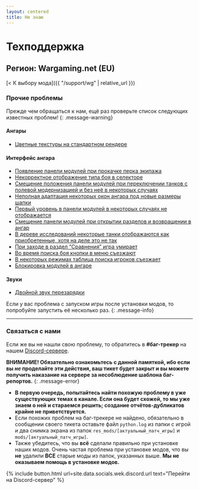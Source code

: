 ```yaml
---
layout: centered
title: Не знаю
---
```


# Техподдержка

## Регион: Wargaming.net (EU)

[< К выбору мода]({{ "/support/wg" | relative_url }})

### Прочие проблемы

Прежде чем обращаться к нам, ещё раз проверьте список следующих известных проблем!
{: .message-warning}

#### Ангары

- [Цветные текстуры на стандартном рендере](/support/lesta/hangars/)

#### Интерфейс ангара

- [Появление панели модулей при прокачке перка экипажа](/support/lesta/hangar-ui/)
- [Некорректное отображение типа боя в селекторе](/support/lesta/hangar-ui/)
- [Смещение положения панели модулей при переключении танков с полевой модернизацией и без неё в некоторых случаях](/support/lesta/hangar-ui/)
- [Неполная адаптация некоторых окон ангара под новые размеры шапки](/support/lesta/hangar-ui/)
- [Первый уровень в панели модулей в некоторых случаях не отображается](/support/lesta/hangar-ui/)
- [Смещение панели модулей при открытии разделов и возвращении в ангар](/support/lesta/hangar-ui/)
- [В дереве исследований некоторые танки отображаются как приобретенные, хотя на деле это не так](/support/lesta/hangar-ui/)
- [При заходе в раздел “Сравнения” игра умирает](/support/lesta/hangar-ui/)
- [Во время поиска боя кнопки в меню съезжают](/support/lesta/hangar-ui/)
- [В некоторых режимах таблица поиска игроков съезжает](/support/lesta/hangar-ui/)
- [Блокировка модулей в ангаре](/support/lesta/hangar-ui/)

#### Звуки

- [Двойной звук перезарядки](/support/lesta/sounds/)

Если у вас проблема с запуском игры после установки модов, то попробуйте запустить её несколько раз.
{: .message-info}

---

### Связаться с нами

Если же вы не нашли свою проблему, то обратитесь в **#баг-трекер** на нашем [Discord-сервере](https://discord.gg/36mrMDeFMJ).

**ВНИМАНИЕ! Обязательно ознакомьтесь с данной памяткой, ибо если вы *не* проделайте эти действия, ваш тикет будет закрыт и вы можете получить наказание на сервере за несоблюдение шаблона баг-репортов.**
{: .message-error}

- **В первую очередь, попытайтесь найти похожую проблему в уже существующих темах в канале. Если она будет схожей, то мы уже знаем о ней и стараемся решить; создание отчётов-дубликатов крайне не приветствуется.**
- Если похожих проблем на баг-трекере не найдено, обязательно в сообщении своего тикета оставьте файл `python.log` из папки с игрой и два снимка экрана из папок `res_mods/[актуальный_патч_игры]` и `mods/[актуальный_патч_игры]`.
- Также убедитесь, что вы **всё** сделали правильно при установке наших модов. Очень частая проблема при установке модов, что вы **не** удалили **ВСЕ** старые моды из папок, указанных выше. **Мы не оказываем помощь в установке модов.**

<!-- > Еще раз повторяем, что **ВСЁ** содержимое папок `res_mods/[актуальный_патч_игры]` и `mods/[актуальный_патч_игры]` должно быть удалено перед установкой модов. -->

{% include button.html url=site.data.socials.wek.discord.url text="Перейти на Discord-сервер" %}
<br>
